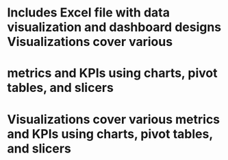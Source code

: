 # Includes Excel file with data visualization and dashboard designs Visualizations cover various 
# metrics and KPIs using charts, pivot tables, and slicers
# Visualizations cover various metrics and KPIs using charts, pivot tables, and slicers
